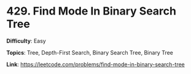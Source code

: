 # 429. Find Mode In Binary Search Tree

**Difficulty**: Easy

**Topics**: Tree, Depth-First Search, Binary Search Tree, Binary Tree

**Link**: https://leetcode.com/problems/find-mode-in-binary-search-tree
